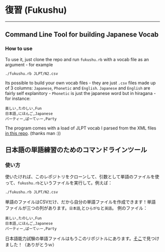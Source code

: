 # 復習 (Fukushu)

-----

## Command Line Tool for building Japanese Vocab

### How to use

To use it, just clone the repo and run `fukushu.rb` with a vocab file as an argument - for example

`./fukushu.rb JLPT/N2.csv`

Its possible to build your own vocab files - they are just `.csv` files made up of 3 columns: `Japanese`, `Phonetic` and `English`. `Japanese` and `English` are fairly self explanitory - `Phonetic` is just the japanese word but in hiragana - for instance:

```
楽しい,たのしい,Fun
日本語,にほんご,Japanese
パーティー,ぱーてぃー,Party
```

The program comes with a load of JLPT vocab I parsed from the XML files [in this repo]. (thanks man :))


## 日本語の単語練習のためのコマンドラインツール

### 使い方

使いたければ、このレポジトリをクローンして、引数として単語のファイルを使って、`fukushu.rb`というファイルを実行して。例えば：

`./fukushu.rb JLPT/N2.csv`

単語のファイルはCSVだけ、だから自分の単語ファイルを作成できます！単語ファイルが三つの列があります。`日本語`,と`ひらがな`と`英語`。
例のファイル：


```
楽しい,たのしい,Fun
日本語,にほんご,Japanese
パーティー,ぱーてぃー,Party
```

日本語能力試験の単語ファイルはもうこのリポジトルにあります。[そこ]で見つけました！（ありがとうｗ）

[in this repo]: https://github.com/tfreedman/JLPT-Flashcards
[そこ]: https://github.com/tfreedman/JLPT-Flashcards

